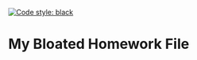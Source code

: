 [![Code style: black](https://img.shields.io/badge/code%20style-black-000000.svg)](https://github.com/psf/black)
# My Bloated Homework File
